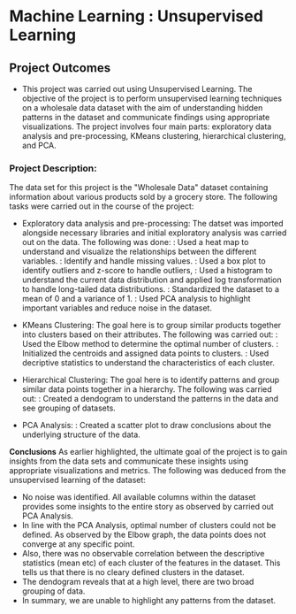 # Machine Learning : Unsupervised Learning

## Project Outcomes
- This project was carried out using Unsupervised Learning. The objective of the project is to perform unsupervised learning techniques on a wholesale data dataset with the aim of understanding hidden patterns in the dataset and communicate findings using appropriate visualizations. The project involves four main parts: exploratory data analysis and pre-processing, KMeans clustering, hierarchical clustering, and PCA.

### Project Description:

The data set for this project is the "Wholesale Data" dataset containing information about various products sold by a grocery store.
The following tasks were carried out in the course of the project:

-	Exploratory data analysis and pre-processing: The datset was imported alongside necessary libraries and initial exploratory analysis was carried out on the data. The following was done:
  : Used a heat map to understand and visualize the relationships between the different variables.
 	: Identify and handle missing values.
 	: Used a box plot to identify outliers and z-score to handle outliers,
 	: Used a histogram to understand the current data distribution and applied log transformation to handle long-tailed data distributions.
 	: Standardized the dataset to a mean of 0 and a variance of 1.
 	: Used PCA analysis to highlight important variables and reduce noise in the dataset.
  
-	KMeans Clustering: The goal here is to group similar products together into clusters based on their attributes. The following was carried out:
  : Used the Elbow method to determine the optimal number of clusters.
 	: Initialized the centroids and assigned data points to clusters.
 	: Used decriptive statistics to understand the characteristics of each cluster.

- Hierarchical Clustering: The goal here is to identify patterns and group similar data points together in a hierarchy. The following was carried out:
  : Created a dendogram to understand the patterns in the data and see grouping of datasets.

- PCA Analysis:
  : Created a scatter plot to draw conclusions about the underlying structure of the data.

**Conclusions**
As earlier highlighted, the ultimate goal of the project is to gain insights from the data sets and communicate these insights using appropriate visualizations and metrics. The following was deduced from the unsupervised learning of the dataset:

- No noise was identified. All available columns within the dataset provides some insights to the entire story as observed by carried out PCA Analysis.
- In line with the PCA Analysis, optimal number of clusters could not be defined. As observed by the Elbow graph, the data points does not converge at any specific point.
- Also, there was no observable correlation between the descriptive statistics (mean etc) of each cluster of the features in the dataset. This tells us that there is no cleary defined clusters in the dataset.
- The dendogram reveals that at a high level, there are two broad grouping of data.
- In summary, we are unable to highlight any patterns from the dataset. 
